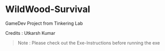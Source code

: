 # WildWood-Survival
GameDev Project from Tinkering Lab

Credits :
Utkarsh Kumar



> Note : Please check out the Exe-Instructions before running the exe
